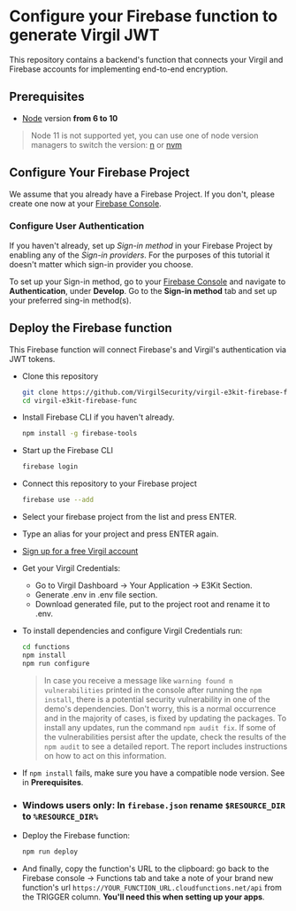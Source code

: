 # Configure your Firebase function to generate Virgil JWT

This repository contains a backend's function that connects your Virgil and Firebase accounts for implementing end-to-end encryption.

## Prerequisites
- [Node](https://nodejs.org/en/download) version **from 6 to 10**
> Node 11 is not supported yet, you can use one of node version managers to switch the version: [n](https://github.com/tj/n) or [nvm](https://github.com/creationix/nvm)

## Configure Your Firebase Project

We assume that you already have a Firebase Project. If you don't, please create one now at your [Firebase Console](https://console.firebase.google.com).

### Configure User Authentication

If you haven't already, set up _Sign-in method_ in your Firebase Project by enabling any of the _Sign-in providers_. For the purposes of this tutorial it doesn't matter which sign-in provider you choose.

To set up your Sign-in method, go to your [Firebase Console](https://console.firebase.google.com) and navigate to **Authentication**, under **Develop**. Go to the **Sign-in method** tab and set up your preferred sing-in method(s).

## Deploy the Firebase function
This Firebase function will connect Firebase's and Virgil's authentication via JWT tokens.

- Clone this repository
  ```bash
  git clone https://github.com/VirgilSecurity/virgil-e3kit-firebase-func.git
  cd virgil-e3kit-firebase-func
  ```

- Install Firebase CLI if you haven't already.
  ```bash
  npm install -g firebase-tools
  ```

- Start up the Firebase CLI
  ```bash
  firebase login
  ```

- Connect this repository to your Firebase project
  ```bash
  firebase use --add
  ```

- Select your firebase project from the list and press ENTER.

- Type an alias for your project and press ENTER again.

- [Sign up for a free Virgil account](https://dashboard.virgilsecurity.com/signup)

- Get your Virgil Credentials:

  - Go to Virgil Dashboard -> Your Application -> E3Kit Section.
  - Generate .env in .env file section.
  - Download generated file, put to the project root and rename it to .env.

- To install dependencies and configure Virgil Credentials run:
  ```bash
  cd functions
  npm install
  npm run configure
  ```

  > In case you receive a message like `warning found n vulnerabilities` printed in the console after running the `npm install`, there is a potential security vulnerability in one of the demo's dependencies. Don't worry, this is a normal occurrence and in the majority of cases, is fixed by updating the packages. To install any updates, run the command `npm audit fix`. If some of the vulnerabilities persist after the update, check the results of the `npm audit` to see a detailed report. The report includes instructions on how to act on this information.

- If `npm install` fails, make sure you have a compatible node version. See in **Prerequisites**.

* ### **Windows users only**: In **`firebase.json`** rename **`$RESOURCE_DIR`** to **`%RESOURCE_DIR%`**

- Deploy the Firebase function:
  ```bash
  npm run deploy
  ```

- And finally, copy the function's URL to the clipboard: go back to the Firebase console -> Functions tab and take a note of your brand new function's url `https://YOUR_FUNCTION_URL.cloudfunctions.net/api` from the TRIGGER column. **You'll need this when setting up your apps**.
